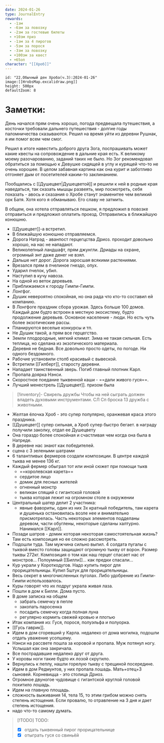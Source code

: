 ```yaml
---
date: 2024-01-26
type: JournalEntry
rewards:
  - -1зм
  - -6зм за повозку
  - -2зм за гостевые билеты
  - +10зм приз
  - -1зм за 4 пирогов
  - -5зм за порося
  - -3зм за повозку
  - +100зм за квест
  - +65оп
character: "[[Хроб]]"
---
```

```leaflet
id: "22.Обычный ден Хроба(ч.3):2024-01-26"
image:[[HrobsMap.excalidraw.png]]
height: 500px
defaultZoom: 8
```
# Заметки:
День начался прям очень хорошо, погода предвещала путешествия, а косточки требовали дальнего путешествия - долгие годы паломничества сказываются. Решил на время уйти из деревни Рушнак, я им помог всем чем смог.

Решил в итоге навестить доброго друга Зога, поспрашивать может какие квесты на сопровождение в дальние края есть. К великому моему разочарованию, заданий таких не было. Но Зог рекомендовал обратиться за помощью к Девушке сидящей в углу и курящей что-то не очень хорошее. В целом забавная картина как она курит и заботливо отгоняет дым от посетителей каким-то заклинанием.

Пообщались с [[Душецвет|Душецветой]] и решили к ней в родные края наведаться, так сказать мышцы развеять, мир посмотреть, себя показать - авось и сказания о Хробе станут знаменитее чем великий орк Батя. Хотя кого я обманываю. Его славу не затмить.

В общем, она хотела отправляться пешком, я предложил в повозке отправиться и предложил оплатить проезд. Отправились в ближайшую конюшню.

- [[Душецвет]]-а встретил.
- В ближайшую конюшню отправляемся.
- Дорога Натрэд - аванпост герцегцства Дриоз. проходит довольно хорошо, на нас не нападают.
- Великолепный ландшафт, прям джунгли. Дриады на охране, огромный энт даже денег не взял.
- Дальше нет дорог. Дорога заросшая всякими растениями.
- Врезался прям в пчелиное гнездо, опух. 
- Ударил пчелок, убил.
- Наступил в кучу навоза.
- На одной из веток деревьев.
- Приближаемся к городу Гимпи-Гимпи.
- Лонгфог.
- Душик невероятно спокойная, но она рада что кто-то составил ей компанию.
- В Лонгфоге праздник сбора урожая. Здесь больше 100 домов. Каждый дом будто встроен в местную экосистему, будто продолжение деревьев. Основное население - люди. Но есть чуть более экзотические рассы.
- Планируются веселые конкурсы и тп.
- Не Душик такой, а прям все герцегство.
- Земли плодородные, мягкий климат. Зима не такая сильная. Есть теплица, но сделана из экзотического материала.
- Деревня не бедная. Все довольно просто одеты, по погоде. Ни одного бездомного.
- Рабочие установили столб красивый с вывеской.
- Встретили [[Гилберт]], старосту деревни.
- Нападает таинственный зверь. Погиб главный плотник Карл.
- Пропала доярка Нэнси.
- Скоростное поедание тыквенной каши - ==дали живого гуся==.
- Лучший менестрель [[Душецвет]]. призом была
 > [!inventory]- Свирель дружбы 
 > Чтобы на ней сыграть должен владеть духовыми инструментами. СЛ Сп броска 13 дружба с животными.
- Желтая ёлочка Хроб - это супер популярно, оранжевая краса этого праздника.
- [[Душецвет]] супер сильная, а Хроб супер быстро бегает. в награду получили заколку, отдал ее Душецвету
- Она гораздо более спокойная и счастливая чем когда она была в Натреде.
- В деревне нас знают как победителей.
- сцена с 3 зелеными шатрами
- 6 талантливых фермеров создали композиции. В центре каждой тыква не менее 136 кг.
- Каждый фермер обыграл тот или иной сюжет при помощи тыкв
	- ==королевская карета==
	- сердитое лицо 
	- домик для лесных жителей
	- огненный монстр
	- великан спящий с гигантской головой
	- тыква которая лежит на огромном столе в окружении 
- Центральный шатер делит 2 участника:
	- явные фавориты, один из них 3х кратный победитель, там карета и душенька остановилась возле нее и внимательно присмотрелась. Часть некоторых элементов подделаны деревом, части обуглены, некоторые сделаны халтурно. Нанимался [[Карл]].
- Позади шатров - домик которая некоторая самостоятельная жизнь? Там есть композиция но ее сложно рассмотреть. 
- Подошли туда. Там мужчина сильно выпил. 4 солдата пугалы с тыквой вместо головы защищают огромную тыкву от ворон. Размер тыквы 272кг. Композиция о том как наш герцег спасает нас от монстров... Полоумный [[Билли]]... как предки спасали...
- Кур украли у Короткодугов. Надо купить пирог для прорицательницы. Купил 5штук для прорицательницы.
- Весь секрет в многочисленных пуголах. Либо удобрение из Гимпи-Гимпи использовалось.
- Куры говорят что их подруг украла живая лаза.
- Пошли в дом к Билли. Дома пусто.
- В доме записка на общем
	- забрать семечку в пепле
	- закопать паросенка
	- посадить семечку когда полная луна
	- регулярно кормить свежей кровью и плотью
- Итак компания из: Гуся, порося, полуэльфа и полуорка.
- [[Гусь гаврик]].
- Идем в дом сгоревший у Карла. недалеко от дома могилка, подошли отдать уважение усопшему.
- Нэнси на рассвете пошла за коровой и пропала. Муж потянул ногу. Услышал как она закричала. 
- Все пострадавшие недалеко друг от друга.
- У коровы ноги такие будто их лозой скрутило.
- Вернулись к пеплу, нашли горелую тыкву с трещиной посередине.
- Идем в дом Редмунтов, у них пропала лошадь. Мать+отец+3 сыновей. Корневицца - это столица Дриоз.
- Огромное двуногое чудовище с гигантской круглой головой похитило лошадь.
- Идем на главную площадь.
- сложность выживания 14, тела 15, то этим грибом можно снять степень истощения. Если провалю, то отравление на 3 дня и дает степень истощения.
- надо что-то самому думать.
> [!TODO] TODO:
> - [x] отдать тыквенный пирог прорицательнице
> - [x] отыграть гуся со свиньёй